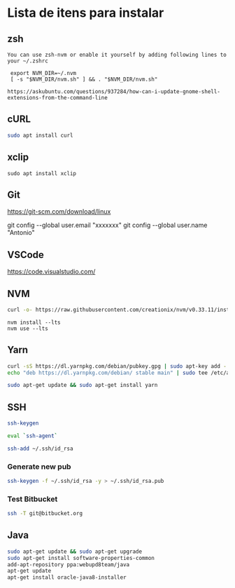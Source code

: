 # Lista de itens para instalar

## zsh

```text
You can use zsh-nvm or enable it yourself by adding following lines to your ~/.zshrc

 export NVM_DIR=~/.nvm
 [ -s "$NVM_DIR/nvm.sh" ] && . "$NVM_DIR/nvm.sh"

https://askubuntu.com/questions/937284/how-can-i-update-gnome-shell-extensions-from-the-command-line
```

## cURL

```bash
sudo apt install curl
```

## xclip

```
sudo apt install xclip
```

## Git

https://git-scm.com/download/linux

git config --global user.email "xxxxxxx"
git config --global user.name "Antonio"

## VSCode

https://code.visualstudio.com/


## NVM

```bash
curl -o- https://raw.githubusercontent.com/creationix/nvm/v0.33.11/install.sh | bash
```

```shell
nvm install --lts
nvm use --lts
```

## Yarn

```bash
curl -sS https://dl.yarnpkg.com/debian/pubkey.gpg | sudo apt-key add -
echo "deb https://dl.yarnpkg.com/debian/ stable main" | sudo tee /etc/apt/sources.list.d/yarn.list
```

```bash
sudo apt-get update && sudo apt-get install yarn
```

## SSH 

```bash
ssh-keygen

eval `ssh-agent`

ssh-add ~/.ssh/id_rsa
```

### Generate new pub

```bash
ssh-keygen -f ~/.ssh/id_rsa -y > ~/.ssh/id_rsa.pub
```

### Test Bitbucket

```bash
ssh -T git@bitbucket.org
```

## Java

```bash
sudo apt-get update && sudo apt-get upgrade  
sudo apt-get install software-properties-common  
add-apt-repository ppa:webupd8team/java  
apt-get update  
apt-get install oracle-java8-installer  
```
